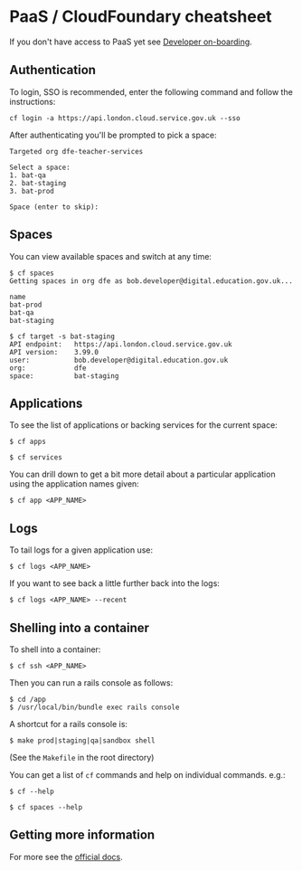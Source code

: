 # PaaS / CloudFoundary cheatsheet

If you don't have access to PaaS yet see [Developer on-boarding](/docs/developer-onboarding.md).

## Authentication

To login, SSO is recommended, enter the following command and follow
the instructions:
```
cf login -a https://api.london.cloud.service.gov.uk --sso
```

After authenticating you'll be prompted to pick a space:
```
Targeted org dfe-teacher-services

Select a space:
1. bat-qa
2. bat-staging
3. bat-prod

Space (enter to skip):
```

## Spaces
You can view available spaces and switch at any time:
```
$ cf spaces
Getting spaces in org dfe as bob.developer@digital.education.gov.uk...

name
bat-prod
bat-qa
bat-staging

$ cf target -s bat-staging
API endpoint:   https://api.london.cloud.service.gov.uk
API version:    3.99.0
user:           bob.developer@digital.education.gov.uk
org:            dfe
space:          bat-staging
```

## Applications
To see the list of applications or backing services for the current
space:
```
$ cf apps

$ cf services
```
You can drill down to get a bit more detail about a particular
application using the application names given:
```
$ cf app <APP_NAME>
```

## Logs
To tail logs for a given application use:
```
$ cf logs <APP_NAME>
```

If you want to see back a little further back into the logs:
```
$ cf logs <APP_NAME> --recent
```

## Shelling into a container
To shell into a container:
```
$ cf ssh <APP_NAME>
```

Then you can run a rails console as follows:
```
$ cd /app
$ /usr/local/bin/bundle exec rails console 
```

A shortcut for a rails console is:
```
$ make prod|staging|qa|sandbox shell
```

(See the `Makefile` in the root directory)

You can get a list of `cf` commands and help on individual commands. e.g.:
```
$ cf --help

$ cf spaces --help
```

## Getting more information
For more see the [official docs](https://docs.cloud.service.gov.uk/).
